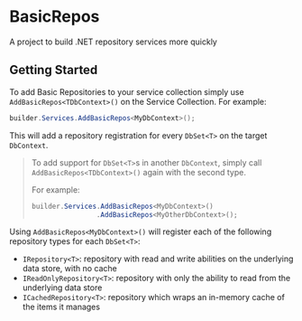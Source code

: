 # BasicRepos
A project to build .NET repository services more quickly

## Getting Started

To add Basic Repositories to your service collection simply use `AddBasicRepos<TDbContext>()` on the Service Collection. For example:

```csharp
builder.Services.AddBasicRepos<MyDbContext>();
```

This will add a repository registration for every `DbSet<T>` on the target `DbContext`. 

> To add support for `DbSet<T>`s in another `DbContext`, simply call `AddBasicRepos<TDbContext>()` again with the second type.
>
> For example:
>
> ```csharp
> builder.Services.AddBasicRepos<MyDbContext>()
>                 .AddBasicRepos<MyOtherDbContext>();
> ```

Using `AddBasicRepos<MyDbContext>()` will register each of the following repository types for each `DbSet<T>`:

- `IRepository<T>`: repository with read and write abilities on the underlying data store, with no cache
- `IReadOnlyRepository<T>`: repository with only the ability to read from the underlying data store
- `ICachedRepository<T>`: repository which wraps an in-memory cache of the items it manages